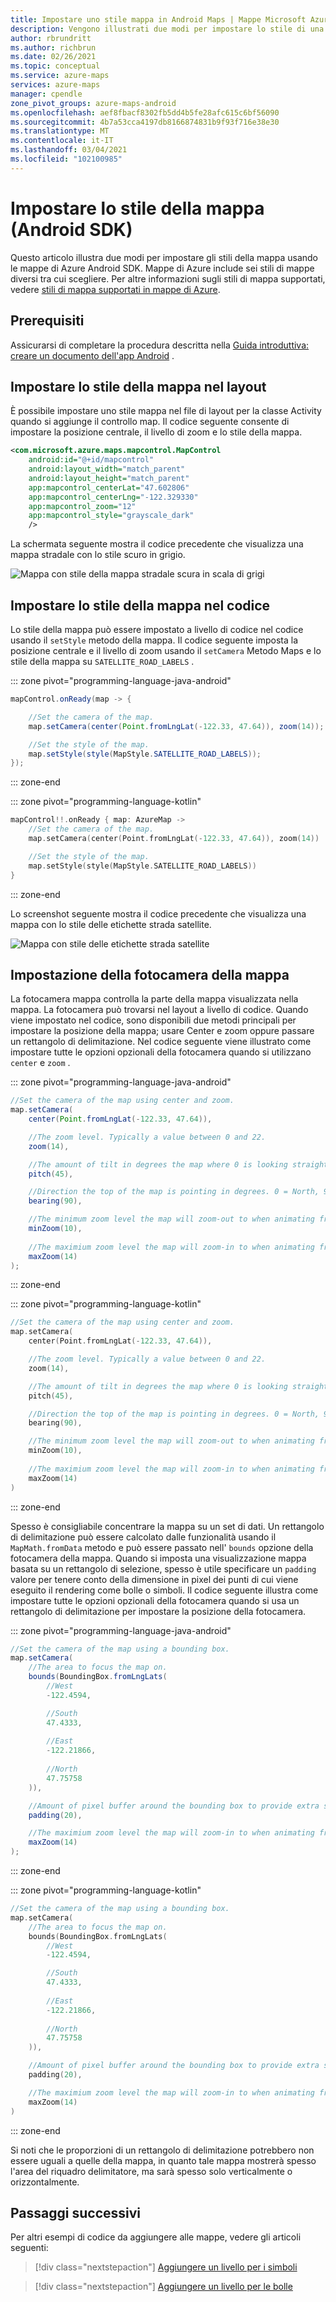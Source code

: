 ```yaml
---
title: Impostare uno stile mappa in Android Maps | Mappe Microsoft Azure
description: Vengono illustrati due modi per impostare lo stile di una mappa. Per modificare lo stile, vedere come usare le mappe di Azure Android SDK nel file di layout o nella classe Activity.
author: rbrundritt
ms.author: richbrun
ms.date: 02/26/2021
ms.topic: conceptual
ms.service: azure-maps
services: azure-maps
manager: cpendle
zone_pivot_groups: azure-maps-android
ms.openlocfilehash: aef8fbacf8302fb5dd4b5fe28afc615c6bf56090
ms.sourcegitcommit: 4b7a53cca4197db8166874831b9f93f716e38e30
ms.translationtype: MT
ms.contentlocale: it-IT
ms.lasthandoff: 03/04/2021
ms.locfileid: "102100985"
---
```

# <a name="set-map-style-android-sdk"></a>Impostare lo stile della mappa (Android SDK)

Questo articolo illustra due modi per impostare gli stili della mappa usando le mappe di Azure Android SDK. Mappe di Azure include sei stili di mappe diversi tra cui scegliere. Per altre informazioni sugli stili di mappa supportati, vedere [stili di mappa supportati in mappe di Azure](supported-map-styles.md).

## <a name="prerequisites"></a>Prerequisiti

Assicurarsi di completare la procedura descritta nella [Guida introduttiva: creare un documento dell'app Android](quick-android-map.md) .

## <a name="set-map-style-in-the-layout"></a>Impostare lo stile della mappa nel layout

È possibile impostare uno stile mappa nel file di layout per la classe Activity quando si aggiunge il controllo map. Il codice seguente consente di impostare la posizione centrale, il livello di zoom e lo stile della mappa.

```XML
<com.microsoft.azure.maps.mapcontrol.MapControl
    android:id="@+id/mapcontrol"
    android:layout_width="match_parent"
    android:layout_height="match_parent"
    app:mapcontrol_centerLat="47.602806"
    app:mapcontrol_centerLng="-122.329330"
    app:mapcontrol_zoom="12"
    app:mapcontrol_style="grayscale_dark"
    />
```

La schermata seguente mostra il codice precedente che visualizza una mappa stradale con lo stile scuro in grigio.

![Mappa con stile della mappa stradale scura in scala di grigi](media/set-android-map-styles/android-grayscale-dark.png)

## <a name="set-map-style-in-code"></a>Impostare lo stile della mappa nel codice

Lo stile della mappa può essere impostato a livello di codice nel codice usando il `setStyle` metodo della mappa. Il codice seguente imposta la posizione centrale e il livello di zoom usando il `setCamera` Metodo Maps e lo stile della mappa su `SATELLITE_ROAD_LABELS` .

::: zone pivot="programming-language-java-android"

```java
mapControl.onReady(map -> {

    //Set the camera of the map.
    map.setCamera(center(Point.fromLngLat(-122.33, 47.64)), zoom(14));

    //Set the style of the map.
    map.setStyle(style(MapStyle.SATELLITE_ROAD_LABELS));
});
```

::: zone-end

::: zone pivot="programming-language-kotlin"

```kotlin
mapControl!!.onReady { map: AzureMap ->
    //Set the camera of the map.
    map.setCamera(center(Point.fromLngLat(-122.33, 47.64)), zoom(14))

    //Set the style of the map.
    map.setStyle(style(MapStyle.SATELLITE_ROAD_LABELS))
}
```

::: zone-end

Lo screenshot seguente mostra il codice precedente che visualizza una mappa con lo stile delle etichette strada satellite.

![Mappa con stile delle etichette strada satellite](media/set-android-map-styles/android-satellite-road-labels.png)

## <a name="setting-the-map-camera"></a>Impostazione della fotocamera della mappa

La fotocamera mappa controlla la parte della mappa visualizzata nella mappa. La fotocamera può trovarsi nel layout a livello di codice. Quando viene impostato nel codice, sono disponibili due metodi principali per impostare la posizione della mappa; usare Center e zoom oppure passare un rettangolo di delimitazione. Nel codice seguente viene illustrato come impostare tutte le opzioni opzionali della fotocamera quando si utilizzano `center` e `zoom` .

::: zone pivot="programming-language-java-android"

```java
//Set the camera of the map using center and zoom.
map.setCamera(
    center(Point.fromLngLat(-122.33, 47.64)), 

    //The zoom level. Typically a value between 0 and 22.
    zoom(14),

    //The amount of tilt in degrees the map where 0 is looking straight down.
    pitch(45),

    //Direction the top of the map is pointing in degrees. 0 = North, 90 = East, 180 = South, 270 = West
    bearing(90),

    //The minimum zoom level the map will zoom-out to when animating from one location to another on the map.
    minZoom(10),
    
    //The maximium zoom level the map will zoom-in to when animating from one location to another on the map.
    maxZoom(14)
);
```

::: zone-end

::: zone pivot="programming-language-kotlin"

```kotlin
//Set the camera of the map using center and zoom.
map.setCamera(
    center(Point.fromLngLat(-122.33, 47.64)), 

    //The zoom level. Typically a value between 0 and 22.
    zoom(14),

    //The amount of tilt in degrees the map where 0 is looking straight down.
    pitch(45),

    //Direction the top of the map is pointing in degrees. 0 = North, 90 = East, 180 = South, 270 = West
    bearing(90),

    //The minimum zoom level the map will zoom-out to when animating from one location to another on the map.
    minZoom(10),
    
    //The maximium zoom level the map will zoom-in to when animating from one location to another on the map.
    maxZoom(14)
)
```

::: zone-end

Spesso è consigliabile concentrare la mappa su un set di dati. Un rettangolo di delimitazione può essere calcolato dalle funzionalità usando il `MapMath.fromData` metodo e può essere passato nell' `bounds` opzione della fotocamera della mappa. Quando si imposta una visualizzazione mappa basata su un rettangolo di selezione, spesso è utile specificare un `padding` valore per tenere conto della dimensione in pixel dei punti di cui viene eseguito il rendering come bolle o simboli. Il codice seguente illustra come impostare tutte le opzioni opzionali della fotocamera quando si usa un rettangolo di delimitazione per impostare la posizione della fotocamera.

::: zone pivot="programming-language-java-android"

```java
//Set the camera of the map using a bounding box.
map.setCamera(
    //The area to focus the map on.
    bounds(BoundingBox.fromLngLats(
        //West
        -122.4594,

        //South
        47.4333,
        
        //East
        -122.21866,
        
        //North
        47.75758
    )),

    //Amount of pixel buffer around the bounding box to provide extra space around the bounding box.
    padding(20),

    //The maximium zoom level the map will zoom-in to when animating from one location to another on the map.
    maxZoom(14)
);
```

::: zone-end

::: zone pivot="programming-language-kotlin"

```kotlin
//Set the camera of the map using a bounding box.
map.setCamera(
    //The area to focus the map on.
    bounds(BoundingBox.fromLngLats(
        //West
        -122.4594,

        //South
        47.4333,
        
        //East
        -122.21866,
        
        //North
        47.75758
    )),

    //Amount of pixel buffer around the bounding box to provide extra space around the bounding box.
    padding(20),

    //The maximium zoom level the map will zoom-in to when animating from one location to another on the map.
    maxZoom(14)
)
```

::: zone-end

Si noti che le proporzioni di un rettangolo di delimitazione potrebbero non essere uguali a quelle della mappa, in quanto tale mappa mostrerà spesso l'area del riquadro delimitatore, ma sarà spesso solo verticalmente o orizzontalmente.

## <a name="next-steps"></a>Passaggi successivi

Per altri esempi di codice da aggiungere alle mappe, vedere gli articoli seguenti:

> [!div class="nextstepaction"]
> [Aggiungere un livello per i simboli](how-to-add-symbol-to-android-map.md)

> [!div class="nextstepaction"]
> [Aggiungere un livello per le bolle](map-add-bubble-layer-android.md)
